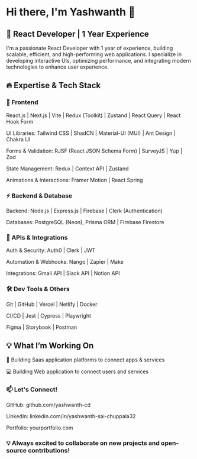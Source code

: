 # Hi there, I'm Yashwanth 👋

## 🚀 React Developer | 1 Year Experience

I'm a passionate React Developer with 1 year of experience, building scalable, efficient, and high-performing web applications. I specialize in developing interactive UIs, optimizing performance, and integrating modern technologies to enhance user experience.

## 🔥 Expertise & Tech Stack

### 📌 Frontend

React.js | Next.js | Vite | Redux (Toolkit) | Zustand | React Query | React Hook Form

UI Libraries: Tailwind CSS | ShadCN | Material-UI (MUI) | Ant Design | Chakra UI

Forms & Validation: RJSF (React JSON Schema Form) | SurveyJS | Yup | Zod

State Management: Redux | Context API | Zustand

Animations & Interactions: Framer Motion | React Spring

### ⚡ Backend & Database

Backend: Node.js | Express.js | Firebase | Clerk (Authentication)

Databases: PostgreSQL (Neon), Prisma ORM | Firebase Firestore

### 🔌 APIs & Integrations

Auth & Security: Auth0 | Clerk | JWT

Automation & Webhooks: Nango | Zapier | Make

Integrations: Gmail API | Slack API | Notion API

### 🛠 Dev Tools & Others

Git | GitHub | Vercel | Netlify | Docker

CI/CD | Jest | Cypress | Playwright

Figma | Storybook | Postman

## 💡 What I’m Working On

🚀 Building Saas application platforms to connect apps & services

💻 Building Web application to connect users and services

### 📫 Let's Connect!

GitHub: github.com/yashwanth-cd

LinkedIn: linkedin.com/in/yashwanth-sai-chuppala32

Portfolio: yourportfolio.com

### 💡 Always excited to collaborate on new projects and open-source contributions!
